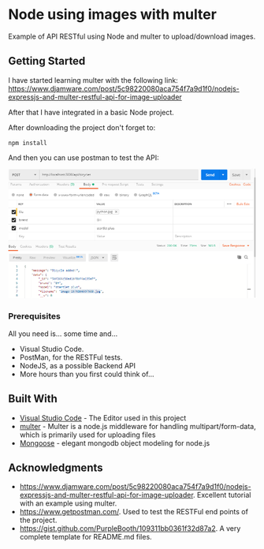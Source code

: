 # Node using images with multer

Example of API RESTful using Node and multer to upload/download images.

## Getting Started

I have started learning multer with the following link:
https://www.djamware.com/post/5c98220080aca754f7a9d1f0/nodejs-expressjs-and-multer-restful-api-for-image-uploader

After that I have integrated in a basic Node project.

After downloading the project don't forget to:

```
npm install
```

And then you can use postman to test the API:

![alt text](https://github.com/tcrurav/BicyclesWithImage/blob/master/screenshots/postman.png)


### Prerequisites

All you need is... some time and...
* Visual Studio Code.
* PostMan, for the RESTFul tests.
* NodeJS, as a possible Backend API
* More hours than you first could think of...

## Built With

* [Visual Studio Code](https://code.visualstudio.com/) - The Editor used in this project
* [multer](https://github.com/expressjs/multer) - Multer is a node.js middleware for handling multipart/form-data, which is primarily used for uploading files
* [Mongoose](https://mongoosejs.com/) - elegant mongodb object modeling for node.js

## Acknowledgments

* https://www.djamware.com/post/5c98220080aca754f7a9d1f0/nodejs-expressjs-and-multer-restful-api-for-image-uploader. Excellent tutorial with an example using multer.
* https://www.getpostman.com/. Used to test the RESTFul end points of the project.
* https://gist.github.com/PurpleBooth/109311bb0361f32d87a2. A very complete template for README.md files.